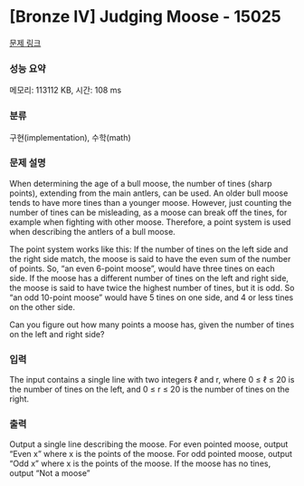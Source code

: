 # [Bronze IV] Judging Moose - 15025 

[문제 링크](https://www.acmicpc.net/problem/15025) 

### 성능 요약

메모리: 113112 KB, 시간: 108 ms

### 분류

구현(implementation), 수학(math)

### 문제 설명

<p>When determining the age of a bull moose, the number of tines (sharp points), extending from the main antlers, can be used. An older bull moose tends to have more tines than a younger moose. However, just counting the number of tines can be misleading, as a moose can break off the tines, for example when fighting with other moose. Therefore, a point system is used when describing the antlers of a bull moose.</p>

<p>The point system works like this: If the number of tines on the left side and the right side match, the moose is said to have the even sum of the number of points. So, “an even 6-point moose”, would have three tines on each side. If the moose has a different number of tines on the left and right side, the moose is said to have twice the highest number of tines, but it is odd. So “an odd 10-point moose” would have 5 tines on one side, and 4 or less tines on the other side.</p>

<p>Can you figure out how many points a moose has, given the number of tines on the left and right side?</p>

### 입력 

 <p>The input contains a single line with two integers ℓ and r, where 0 ≤ ℓ ≤ 20 is the number of tines on the left, and 0 ≤ r ≤ 20 is the number of tines on the right.</p>

### 출력 

 <p>Output a single line describing the moose. For even pointed moose, output “Even x” where x is the points of the moose. For odd pointed moose, output “Odd x” where x is the points of the moose. If the moose has no tines, output “Not a moose”</p>

